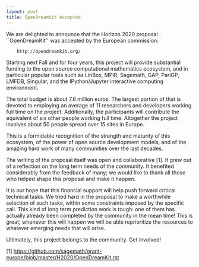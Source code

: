 ```yaml
---
layout: post
title: OpenDreamKit Accepted
---
```


We are delighted to announce that the Horizon 2020 proposal ``OpenDreamKit''
was accepted by the European commission:

        http://opendreamkit.org/

Starting next Fall and for four years, this project will provide
substantial funding to the open source computational mathematics ecosystem,
and in particular popular tools such as LinBox, MPIR,
Sagemath, GAP, PariGP, LMFDB, Singular, and the
IPython/Jupyter interactive computing environment.

The total budget is about 7.6 million euros. The largest portion of that is
devoted to employing an average of 11 researchers and developers working full time
on the project. Additionally, the participants will contribute
the equivalent of six other people working full time. Altogether the
project involves about 50 people spread over 15 sites in Europe.

This is a formidable recognition of the strength and maturity of this
ecosystem, of the power of open source development models, and of the
amazing hard work of many communities over the last decades.

The writing of the proposal itself was open and collaborative [1]. It
grew out of a reflection on the long term needs of the community. It
benefited considerably from the feedback of many; we would like to
thank all those who helped shape this proposal and make it happen.

It is our hope that this financial support will help push forward
critical technical tasks. We tried hard in the proposal to make a
worthwhile selection of such tasks, within some constraints imposed by
the specific call. This kind of long term prediction work is tough: one of
them has actually already been completed by the community in the mean
time! This is great; whenever this will happen we will be able
reprioritize the resources to whatever emerging needs that will arise.

Ultimately, this project belongs to the community. Get involved!


[1] https://github.com/sagemath/grant-europe/blob/master/H2020/OpenDreamKit.rst
